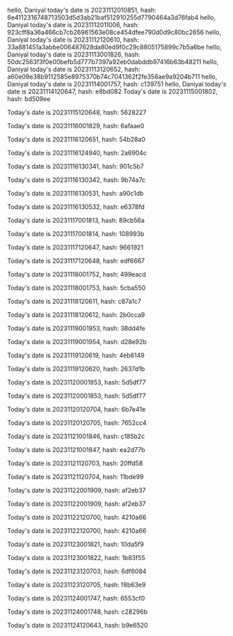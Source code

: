 hello, Daniyal today's date is 20231112010851, hash: 6e4112316748713503d5d3ab21baf512910255d7790464a3d76fab4
hello, Daniyal today's date is 20231112011006, hash: 923cff8a36a466cb7cb26961563e08ce454dfee790d0d9c80bc2656
hello, Daniyal today's date is 20231112120610, hash: 33a881451a3abbe006487628da80ed9f0c29c8805175899c7b5a6be
hello, Daniyal today's date is 20231113001826, hash: 50dc2563f3f0e00befb5d777b7397a92eb0dabddb97416b63b48211
hello, Daniyal today's date is 20231113120652, hash: a60e09e38b9112585e8975370b74c7041362f2fe356ae9a9204b711
hello, Daniyal today's date is 20231114001757, hash: c139751
hello, Daniyal today's date is 20231114120647, hash: e8bd082
Today's date is 20231115001802, hash: bd509ee 

Today's date is 20231115120648, hash: 5628227 

Today's date is 20231116001829, hash: 6afaae0 

Today's date is 20231116120651, hash: 54b28a0 

Today's date is 20231116124940, hash: 2a6904c 

Today's date is 20231116130341, hash: 901c5b7 

Today's date is 20231116130342, hash: 9b74a7c 

Today's date is 20231116130531, hash: a90c1db 

Today's date is 20231116130532, hash: e6378fd 

Today's date is 20231117001813, hash: 89cb56a 

Today's date is 20231117001814, hash: 108993b 

Today's date is 20231117120647, hash: 9661921 

Today's date is 20231117120648, hash: edf6667 

Today's date is 20231118001752, hash: 499eacd 

Today's date is 20231118001753, hash: 5cba550 

Today's date is 20231118120611, hash: c87a1c7 

Today's date is 20231118120612, hash: 2b0cca9 

Today's date is 20231119001953, hash: 38dd4fe 

Today's date is 20231119001954, hash: d28e92b 

Today's date is 20231119120619, hash: 4eb6149 

Today's date is 20231119120620, hash: 2637d1b 

Today's date is 20231120001853, hash: 5d5df77 

Today's date is 20231120001853, hash: 5d5df77 

Today's date is 20231120120704, hash: 6b7e41e 

Today's date is 20231120120705, hash: 7652cc4 

Today's date is 20231121001846, hash: c185b2c 

Today's date is 20231121001847, hash: ea2d77b 

Today's date is 20231121120703, hash: 20ffd58 

Today's date is 20231121120704, hash: 11bde99 

Today's date is 20231122001909, hash: af2eb37 

Today's date is 20231122001909, hash: af2eb37 

Today's date is 20231122120700, hash: 4210a66 

Today's date is 20231122120700, hash: 4210a66 

Today's date is 20231123001821, hash: 10da5f9 

Today's date is 20231123001822, hash: 1b83f55 

Today's date is 20231123120703, hash: 6df6084 

Today's date is 20231123120705, hash: f8b63e9 

Today's date is 20231124001747, hash: 6553cf0 

Today's date is 20231124001748, hash: c28296b 

Today's date is 20231124120643, hash: b9e6520 

